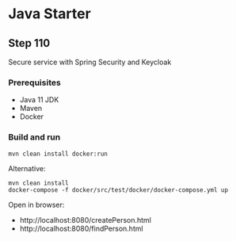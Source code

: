 # Java Starter #

## Step 110

Secure service with Spring Security and Keycloak

### Prerequisites
- Java 11 JDK
- Maven
- Docker

### Build and run

```shell
mvn clean install docker:run
```

Alternative:
```shell
mvn clean install
docker-compose -f docker/src/test/docker/docker-compose.yml up
```

Open in browser: 
- http://localhost:8080/createPerson.html
- http://localhost:8080/findPerson.html
